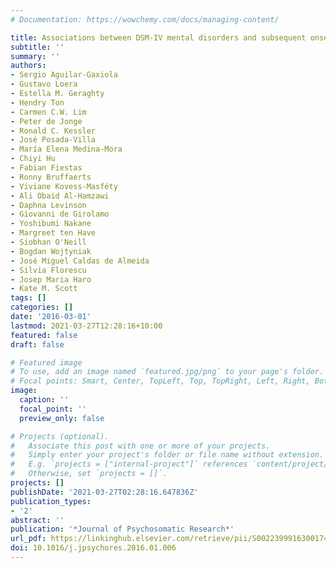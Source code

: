 ```yaml
---
# Documentation: https://wowchemy.com/docs/managing-content/

title: Associations between DSM-IV mental disorders and subsequent onset of arthritis
subtitle: ''
summary: ''
authors:
- Sergio Aguilar-Gaxiola
- Gustavo Loera
- Estella M. Geraghty
- Hendry Ton
- Carmen C.W. Lim
- Peter de Jonge
- Ronald C. Kessler
- José Posada-Villa
- María Elena Medina-Mora
- Chiyi Hu
- Fabian Fiestas
- Ronny Bruffaerts
- Viviane Kovess-Masféty
- Ali Obaid Al-Hamzawi
- Daphna Levinson
- Giovanni de Girolamo
- Yoshibumi Nakane
- Margreet ten Have
- Siobhan O'Neill
- Bogdan Wojtyniak
- José Miguel Caldas de Almeida
- Silvia Florescu
- Josep Maria Haro
- Kate M. Scott
tags: []
categories: []
date: '2016-03-01'
lastmod: 2021-03-27T12:28:16+10:00
featured: false
draft: false

# Featured image
# To use, add an image named `featured.jpg/png` to your page's folder.
# Focal points: Smart, Center, TopLeft, Top, TopRight, Left, Right, BottomLeft, Bottom, BottomRight.
image:
  caption: ''
  focal_point: ''
  preview_only: false

# Projects (optional).
#   Associate this post with one or more of your projects.
#   Simply enter your project's folder or file name without extension.
#   E.g. `projects = ["internal-project"]` references `content/project/deep-learning/index.md`.
#   Otherwise, set `projects = []`.
projects: []
publishDate: '2021-03-27T02:28:16.647836Z'
publication_types:
- '2'
abstract: ''
publication: '*Journal of Psychosomatic Research*'
url_pdf: https://linkinghub.elsevier.com/retrieve/pii/S0022399916300174
doi: 10.1016/j.jpsychores.2016.01.006
---
```

